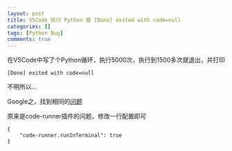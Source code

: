 ```yaml
---
layout: post
title: VSCode 执行 Python 报 [Done] exited with code=null
categories: []
tags: [Python Bug]
comments: true
---
```


在VSCode中写了个Python循环，执行5000次，执行到1500多次就退出，并打印
```
[Done] exited with code=null
```

不明所以...

Google之，找到相同的[问题](https://github.com/formulahendry/vscode-code-runner/issues/171)

原来是code-runner插件的问题，修改一行配置即可
```
{
    "code-runner.runInTerminal": true
}
```
